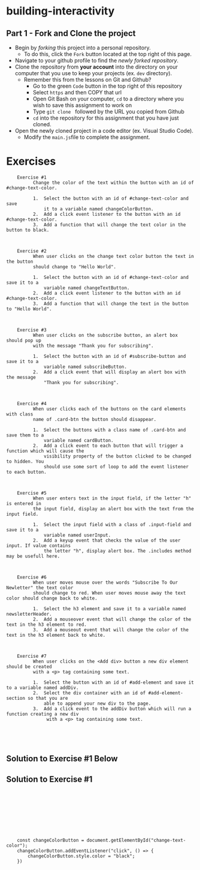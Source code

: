 # building-interactivity

## Part 1 - Fork and Clone the project

* Begin by _forking_ this project into a personal repository.
   * To do this, click the `Fork` button located at the top right of this page.
* Navigate to your github profile to find the _newly forked repository_.
* Clone the repository from **your account** into the directory on your computer that you use to keep your projects (ex. `dev` directory).
    - Remember this from the lessons on Git and Github?
        - Go to the green `Code` button in the top right of this repository
        - Select `https` and then COPY that url
        - Open Git Bash on your computer, `cd` to a directory where you wish to save this assignment to work on
        - Type `git clone ` followed by the URL you copied from Github
        - `cd` into the repository for this assignment that you have just cloned.
* Open the newly cloned project in a code editor (ex. Visual Studio Code). 
   * Modify the `main.js`file to complete the assignment.

# Exercises
````
    Exercise #1
          Change the color of the text within the button with an id of #change-text-color.
    
          1.  Select the button with an id of #change-text-color and save 
              it to a variable named changeColorButton.
          2.  Add a click event listener to the button with an id #change-text-color.
          3.  Add a function that will change the text color in the button to black.



    Exercise #2
          When user clicks on the change text color button the text in the button
          should change to "Hello World".
    
          1.  Select the button with an id of #change-text-color and save it to a
              variable named changeTextButton. 
          2.  Add a click event listener to the button with an id #change-text-color.
          3.  Add a function that will change the text in the button to "Hello World".



    Exercise #3
          When user clicks on the subscribe button, an alert box should pop up 
          with the message "Thank you for subscribing".
    
          1.  Select the button with an id of #subscribe-button and save it to a 
              variable named subscribeButton.
          2.  Add a click event that will display an alert box with the message 
              "Thank you for subscribing". 



    Exercise #4
          When user clicks each of the buttons on the card elements with class 
          name of .card-btn the button should disappear.
    
          1.  Select the buttons with a class name of .card-btn and save them to a 
              variable named cardButton.
          2.  Add a click event to each button that will trigger a function which will cause the 
              visibility property of the button clicked to be changed to hidden. You 
              should use some sort of loop to add the event listener to each button.



    Exercise #5
          When user enters text in the input field, if the letter "h" is entered in 
          the input field, display an alert box with the text from the input field. 
    
          1.  Select the input field with a class of .input-field and save it to a 
              variable named userInput.
          2.  Add a keyup event that checks the value of the user input. If value contains 
              the letter "h", display alert box. The .includes method may be usefull here. 



    Exercise #6
          When user moves mouse over the words "Subscribe To Our Newletter" the text color 
          should change to red. When user moves mouse away the text color should change back to white.
    
          1.  Select the h3 element and save it to a variable named newsletterHeader.
          2.  Add a mouseover event that will change the color of the text in the h3 element to red.
          3.  Add a mouseout event that will change the color of the text in the h3 element back to white.    


    
    Exercise #7
          When user clicks on the <Add div> button a new div element should be created 
          with a <p> tag containing some text.

          1.  Select the button with an id of #add-element and save it to a variable named addDiv.
          2.  Select the div container with an id of #add-element-section so that you are 
              able to append your new div to the page.
          3.  Add a click event to the addDiv button which will run a function creating a new div
               with a <p> tag containing some text.



               
````




## Solution to Exercise #1 Below













    





## Solution to Exercise #1
````









    const changeColorButton = document.getElementById("change-text-color");
    changeColorButton.addEventListener("click", () => {
        changeColorButton.style.color = "black";
    })
````

